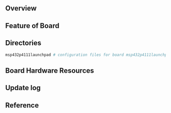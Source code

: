 ## Overview

## Feature of Board

## Directories

```sh
msp432p4111launchpad # configuration files for board msp432p4111launchpad
```

## Board Hardware Resources

## Update log

## Reference
